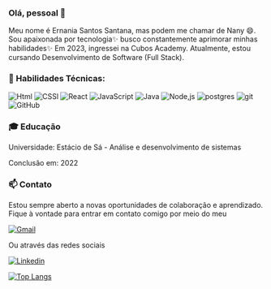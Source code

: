 ### Olá, pessoal 👋


Meu nome é Ernania Santos Santana, mas podem me chamar de Nany 😄. Sou apaixonada por tecnologia✨ busco constantemente aprimorar minhas habilidades✨ Em 2023, ingressei na Cubos Academy. Atualmente, estou cursando Desenvolvimento de Software (Full Stack).



### 🚀 Habilidades Técnicas:

  ![Html](https://img.shields.io/badge/HTML5-E34F26?style=for-the-badge&logo=html5&logoColor=white) ![CSSl](https://img.shields.io/badge/CSS3-1572B6?style=for-the-badge&logo=css3&logoColor=white) ![React](https://img.shields.io/badge/React-20232A?style=for-the-badge&logo=react&logoColor=61DAFB) ![JavaScript](https://img.shields.io/badge/JavaScript-323330?style=for-the-badge&logo=javascript&logoColor=F7DF1E) ![Java](https://img.shields.io/badge/java-%23ED8B00.svg?style=for-the-badge&logo=openjdk&logoColor=white) ![Node,js](https://img.shields.io/badge/Node%20js-339933?style=for-the-badge&logo=nodedotjs&logoColor=white) ![postgres](https://github.com/ErnaniaSantos/ErnaniaSantos/assets/108555778/ac9cbb17-cbb2-4938-91e0-70f50c8ad82b) ![git](https://github.com/ErnaniaSantos/ErnaniaSantos/assets/108555778/b92ba2eb-8d1b-485d-a638-5eed443e8ff0) ![GitHub](https://github.com/ErnaniaSantos/ErnaniaSantos/assets/108555778/d2537aed-30c6-489e-9546-af839cda7750)





  ### 🎓 Educação
  
Universidade: Estácio de Sá - Análise e desenvolvimento de sistemas

Conclusão em: 2022



 ### 📫 Contato


Estou sempre aberto a novas oportunidades de colaboração e aprendizado. Fique à vontade para entrar em contato comigo por meio do meu 

[![Gmail](https://img.shields.io/badge/Gmail-D14836?style=for-the-badge&logo=gmail&logoColor=white)](eunany2@gamil.com)


Ou através das redes sociais   

[![Linkedin](https://img.shields.io/badge/LinkedIn-0077B5?style=for-the-badge&logo=linkedin&logoColor=white)](https://www.linkedin.com/in/ern%C3%A2nia-santos-santana-27147825a/)




[![Top Langs](https://github-readme-stats.vercel.app/api/top-langs/?username=ErnaniaSantos)](https://github.com/ErnaniaSantos)




